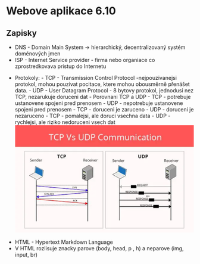 # Webove aplikace 6.10

## Zapisky
* DNS - Domain Main System -> hierarchický, decentralizovaný systém doménových jmen 
* ISP - Internet Service provider - firma nebo organiace co zprostredkovava pristup do Internetu 
- Protokoly:
       - TCP - Transmission Control Protocol -nejpouzivanejsi protokol, mohou pouzivat pocitace, ktere mohou obousměrně přenášet data.
       - UDP - User Datagram Protocol - 8 bytovy protokol, jednodusi nez TCP, nezarukuje doruceni dat
       - Porovnani TCP a UDP
           - TCP - potrebuje ustanovene spojeni pred prenosem
           - UDP - nepotrebuje ustanovene spojeni pred prenosem
           - TCP - doruceni je zaruceno
           - UDP - doruceni je nezaruceno
           - TCP - pomalejsi, ale doruci vsechna data
           - UDP - rychlejsi, ale riziko nedoruceni vsech dat
![alt text for screen readers](tcp_udp.png "Text to show on mouseover")
* HTML - Hypertext Markdown Language 
* V HTML rozlisuje znacky parove (body, head, p , h) a neparove (img, input, br)